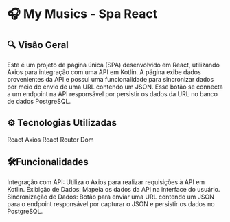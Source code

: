 # 🎧 My Musics - Spa React 

## 🔍 Visão Geral 
Este é um projeto de página única (SPA) desenvolvido em React, utilizando Axios para integração com uma API em Kotlin. A página exibe dados provenientes da API e possui uma funcionalidade para sincronizar dados por meio do envio de uma URL contendo um JSON. Esse botão se connecta a um endpoint na API responsável por persistir os dados da URL no banco de dados PostgreSQL.

## ⚙️ Tecnologias Utilizadas
React
Axios
React Router Dom

## 🛠️Funcionalidades
Integração com API: Utiliza o Axios para realizar requisições à API em Kotlin.
Exibição de Dados: Mapeia os dados da API na interface do usuário.
Sincronização de Dados: Botão para enviar uma URL contendo um JSON para o endpoint responsável por capturar o JSON e persistir os dados no PostgreSQL.